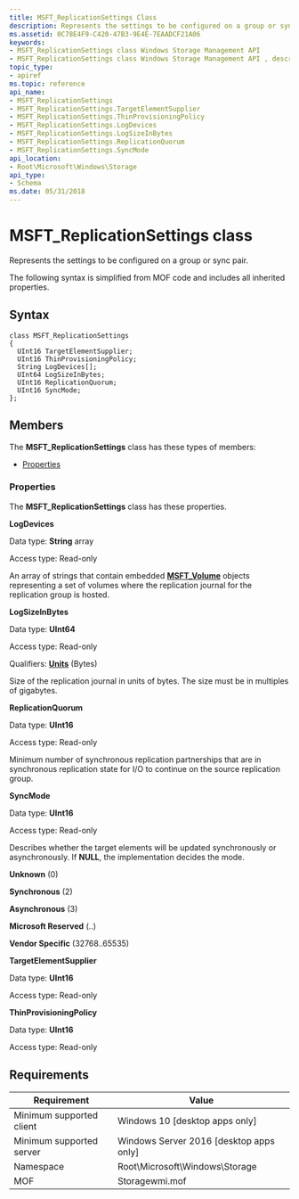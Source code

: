 ```yaml
---
title: MSFT_ReplicationSettings Class
description: Represents the settings to be configured on a group or sync pair.
ms.assetid: 0C78E4F9-C420-47B3-9E4E-7EAADCF21A06
keywords:
- MSFT_ReplicationSettings class Windows Storage Management API
- MSFT_ReplicationSettings class Windows Storage Management API , described
topic_type:
- apiref
ms.topic: reference
api_name:
- MSFT_ReplicationSettings
- MSFT_ReplicationSettings.TargetElementSupplier
- MSFT_ReplicationSettings.ThinProvisioningPolicy
- MSFT_ReplicationSettings.LogDevices
- MSFT_ReplicationSettings.LogSizeInBytes
- MSFT_ReplicationSettings.ReplicationQuorum
- MSFT_ReplicationSettings.SyncMode
api_location:
- Root\Microsoft\Windows\Storage
api_type:
- Schema
ms.date: 05/31/2018
---
```


# MSFT\_ReplicationSettings class

Represents the settings to be configured on a group or sync pair.

The following syntax is simplified from MOF code and includes all inherited properties.

## Syntax

``` syntax
class MSFT_ReplicationSettings
{
  UInt16 TargetElementSupplier;
  UInt16 ThinProvisioningPolicy;
  String LogDevices[];
  UInt64 LogSizeInBytes;
  UInt16 ReplicationQuorum;
  UInt16 SyncMode;
};
```

## Members

The **MSFT\_ReplicationSettings** class has these types of members:

-   [Properties](#properties)

### Properties

The **MSFT\_ReplicationSettings** class has these properties.

 

**LogDevices**
   

Data type: **String** array
 

Access type: Read-only
 

An array of strings that contain embedded [**MSFT\_Volume**](msft-volume.md) objects representing a set of volumes where the replication journal for the replication group is hosted.

 

**LogSizeInBytes**
   

Data type: **UInt64**
 

Access type: Read-only
 

Qualifiers: [**Units**](/windows/win32/wmisdk/standard-qualifiers) (Bytes)
 

Size of the replication journal in units of bytes. The size must be in multiples of gigabytes.

 

**ReplicationQuorum**
   

Data type: **UInt16**
 

Access type: Read-only
 

Minimum number of synchronous replication partnerships that are in synchronous replication state for I/O to continue on the source replication group.

 

**SyncMode**
   

Data type: **UInt16**
 

Access type: Read-only
 

Describes whether the target elements will be updated synchronously or asynchronously. If **NULL**, the implementation decides the mode.

 

**Unknown** (0)
 

**Synchronous** (2)
 

**Asynchronous** (3)
 

**Microsoft Reserved** (..)
 

**Vendor Specific** (32768..65535)
 

 

**TargetElementSupplier**
   

Data type: **UInt16**
 

Access type: Read-only
 

 

**ThinProvisioningPolicy**
   

Data type: **UInt16**
 

Access type: Read-only
 

 

## Requirements



| Requirement | Value |
|-------------------------------------|-------------------------------------------------------------------------------------------|
| Minimum supported client | Windows 10 \[desktop apps only\]                                               |
| Minimum supported server | Windows Server 2016 \[desktop apps only\]                                      |
| Namespace                | Root\\Microsoft\\Windows\\Storage                                              |
| MOF                      |  Storagewmi.mof  |



 

